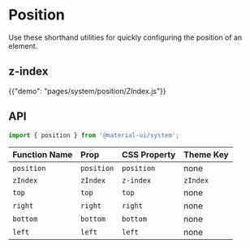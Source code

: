 # Position

<p class="description">Use these shorthand utilities for quickly configuring the position of an element.</p>

## z-index

{{"demo": "pages/system/position/ZIndex.js"}}

## API

```js
import { position } from '@material-ui/system';
```

| Function Name | Prop | CSS Property | Theme Key |
|:--------------|:-----|:-------------|:----------|
| `position` | `position` | `position` | none |
| `zIndex` | `zIndex` | `z-index` | `zIndex` |
| `top` | `top` | `top` | none |
| `right` | `right` | `right` | none |
| `bottom` | `bottom`| `bottom` | none |
| `left` | `left`| `left` | none |
